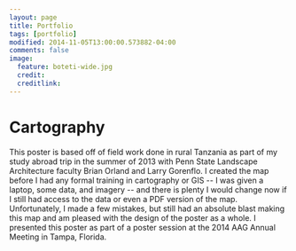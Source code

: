 ```yaml
---
layout: page
title: Portfolio
tags: [portfolio]
modified: 2014-11-05T13:00:00.573882-04:00
comments: false
image:
  feature: boteti-wide.jpg
  credit: 
  creditlink: 
---
```


# Cartography


This poster is based off of field work done in rural Tanzania as part of my study abroad trip in the summer of 2013 with Penn State Landscape Architecture faculty Brian Orland and Larry Gorenflo. I created the map before I had any formal training in cartography or GIS -- I was given a laptop, some data, and imagery -- and there is plenty I would change now if I still had access to the data or even a PDF version of the map. Unfortunately, I made a few mistakes, but still had an absolute blast making this map and am pleased with the design of the poster as a whole. I presented this poster as part of a poster session at the 2014 AAG Annual Meeting in Tampa, Florida.